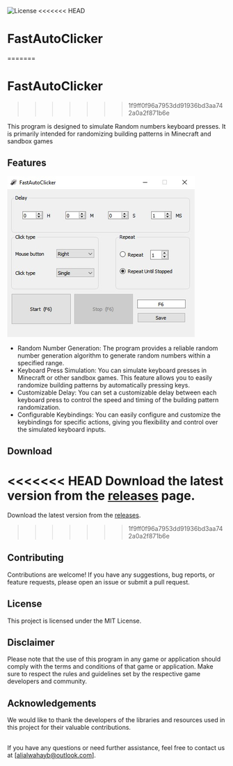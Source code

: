 
![License](https://img.shields.io/badge/License-MIT-blue.svg)
<<<<<<< HEAD
# FastAutoClicker
=======
# FastAutoClicker
>>>>>>> 1f9ff0f96a7953dd91936bd3aa742a0a2f871b6e

This program is designed to simulate Random numbers keyboard presses. It is primarily intended for randomizing building patterns in Minecraft and sandbox games


## Features

![Overview](ignore/FastAutoClicker.jpg)

- Random Number Generation: The program provides a reliable random number generation algorithm to generate random numbers within a specified range.
- Keyboard Press Simulation: You can simulate keyboard presses in Minecraft or other sandbox games. This feature allows you to easily randomize building patterns by automatically pressing keys.
- Customizable Delay: You can set a customizable delay between each keyboard press to control the speed and timing of the building pattern randomization.
- Configurable Keybindings: You can easily configure and customize the keybindings for specific actions, giving you flexibility and control over the simulated keyboard inputs.

## Download
<<<<<<< HEAD
Download the latest version from the [releases](https://raw.githubusercontent.com/AliAlWahayb/Number-Randomizer/main/NumberRandomizer.exe) page.
=======
Download the latest version from the [releases](https://raw.githubusercontent.com/AliAlWahayb/Number-Randomizer/main/NumberRandomizer.exe).
>>>>>>> 1f9ff0f96a7953dd91936bd3aa742a0a2f871b6e


## Contributing

Contributions are welcome! If you have any suggestions, bug reports, or feature requests, please open an issue or submit a pull request.

## License

This project is licensed under the MIT License.


## Disclaimer

Please note that the use of this program in any game or application should comply with the terms and conditions of that game or application. Make sure to respect the rules and guidelines set by the respective game developers and community.
## Acknowledgements

We would like to thank the developers of the libraries and resources used in this project for their valuable contributions.
## 

If you have any questions or need further assistance, feel free to contact us at [alialwahayb@outlook.com].
